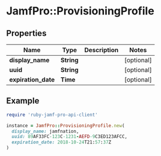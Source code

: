 # JamfPro::ProvisioningProfile

## Properties

| Name | Type | Description | Notes |
| ---- | ---- | ----------- | ----- |
| **display_name** | **String** |  | [optional] |
| **uuid** | **String** |  | [optional] |
| **expiration_date** | **Time** |  | [optional] |

## Example

```ruby
require 'ruby-jamf-pro-api-client'

instance = JamfPro::ProvisioningProfile.new(
  display_name: jamfnation,
  uuid: 89AF33FC-123C-1231-AEFD-9C3ED123AFCC,
  expiration_date: 2018-10-24T21:57:37Z
)
```

